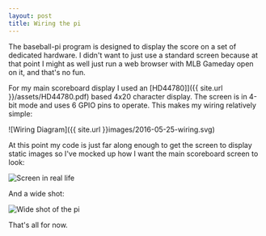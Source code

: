 ```yaml
---
layout: post
title: Wiring the pi
---
```

The baseball-pi program is designed to display the score on a set of dedicated hardware.  I didn't
want to just use a standard screen because at that point I might as well just run a web browser
with MLB Gameday open on it, and that's no fun.

For my main scoreboard display I used an [HD44780]]({{ site.url }}/assets/HD44780.pdf) based 4x20 character display.  The screen is in
4-bit mode and uses 6 GPIO pins to operate.  This makes my wiring relatively simple:

![Wiring Diagram]({{ site.url }}images/2016-05-25-wiring.svg)

At this point my code is just far along enough to get the screen to display static images so I've
mocked up how I want the main scoreboard screen to look:

![Screen in real life](https://i.imgur.com/iLxbpCa.jpg)

And a wide shot:

![Wide shot of the pi](https://i.imgur.com/YYUMdOB.jpg)

That's all for now.
